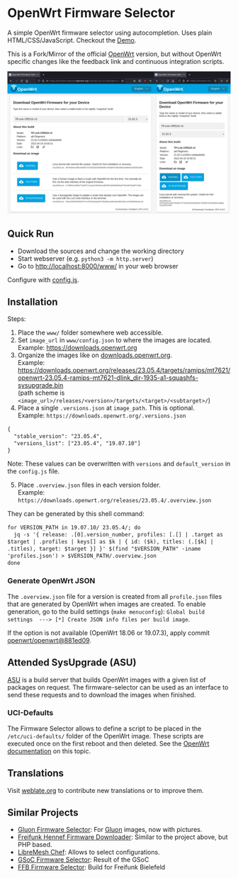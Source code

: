 # OpenWrt Firmware Selector

A simple OpenWrt firmware selector using autocompletion. Uses plain
HTML/CSS/JavaScript. Checkout the [Demo](https://mwarning.github.io/openwrt-firmware-selector/www/).

This is a Fork/Mirror of the official [OpenWrt](https://gitlab.com/openwrt/web/firmware-selector-openwrt-org) version, but without OpenWrt specific changes like the feedback link and continuous integration scripts.

![image](misc/screenshot.png)

## Quick Run

* Download the sources and change the working directory
* Start webserver (e.g. `python3 -m http.server`)
* Go to [http://localhost:8000/www/](http://localhost:8000/www/) in your web browser

Configure with [config.js](www/config.js).

## Installation

Steps:

1. Place the `www/` folder somewhere web accessible.
2. Set `image_url` in `www/config.json` to where the images are located.  
   Example: https://downloads.openwrt.org
3. Organize the images like on [downloads.openwrt.org](https://downloads.openwrt.org).  
   Example: https://downloads.openwrt.org/releases/23.05.4/targets/ramips/mt7621/openwrt-23.05.4-ramips-mt7621-dlink_dir-1935-a1-squashfs-sysupgrade.bin  
   (path scheme is `<image_url>/releases/<version>/targets/<target>/<subtarget>/`)
4. Place a single `.versions.json` at `image_path`. This is optional.  
   Example: `https://downloads.openwrt.org/.versions.json`

```
{
  "stable_version": "23.05.4",
  "versions_list": ["23.05.4", "19.07.10"]
}
```

Note: These values can be overwritten with `versions` and `default_version` in the `config.js` file.

5. Place `.overview.json` files in each version folder.  
   Example: `https://downloads.openwrt.org/releases/23.05.4/.overview.json`

They can be generated by this shell command:
```
for VERSION_PATH in 19.07.10/ 23.05.4/; do
  jq -s '{ release: .[0].version_number, profiles: [.[] | .target as $target | .profiles | keys[] as $k | { id: ($k), titles: (.[$k] | .titles), target: $target }] }' $(find "$VERSION_PATH" -iname 'profiles.json') > $VERSION_PATH/.overview.json
done
```

### Generate OpenWrt JSON

The `.overview.json` file for a version is created from all `profile.json` files that are generated by OpenWrt when images are created. To enable generation, go to the build settings (`make menuconfig`):
`Global build settings  ---> [*] Create JSON info files per build image`.

If the option is not available (OpenWrt 18.06 or 19.07.3), apply commit [openwrt/openwrt@881ed09](https://github.com/openwrt/openwrt/commit/881ed09ee6e23f6c224184bb7493253c4624fb9f).

## Attended SysUpgrade (ASU)

[ASU](https://github.com/openwrt/asu) is a build server that builds OpenWrt images with a given list of packages on request. The firmware-selector can be used as an interface to send these requests and to download the images when finished.

### UCI-Defaults

The Firmware Selector allows to define a script to be placed in the `/etc/uci-defaults/` folder of the OpenWrt image. These scripts are executed once on the first reboot and then deleted. See the [OpenWrt documentation](https://openwrt.org/docs/guide-developer/uci-defaults) on this topic.

## Translations

Visit [weblate.org](https://hosted.weblate.org/projects/openwrt/firmware-wizard/) to contribute new translations or to improve them.

## Similar Projects

- [Gluon Firmware Selector](https://github.com/freifunk-darmstadt/gluon-firmware-selector): For [Gluon](https://github.com/freifunk-gluon/) images, now with pictures.
- [Freifunk Hennef Firmware Downloader](https://github.com/Freifunk-Hennef/ffhef-fw-dl): Similar to the project above, but PHP based.
- [LibreMesh Chef](https://github.com/libremesh/chef/): Allows to select configurations.
- [GSoC Firmware Selector](https://github.com/sudhanshu16/openwrt-firmware-selector/): Result of the GSoC
- [FFB Firmware Selector](https://github.com/freifunk-bielefeld/firmware-selector): Build for Freifunk Bielefeld
